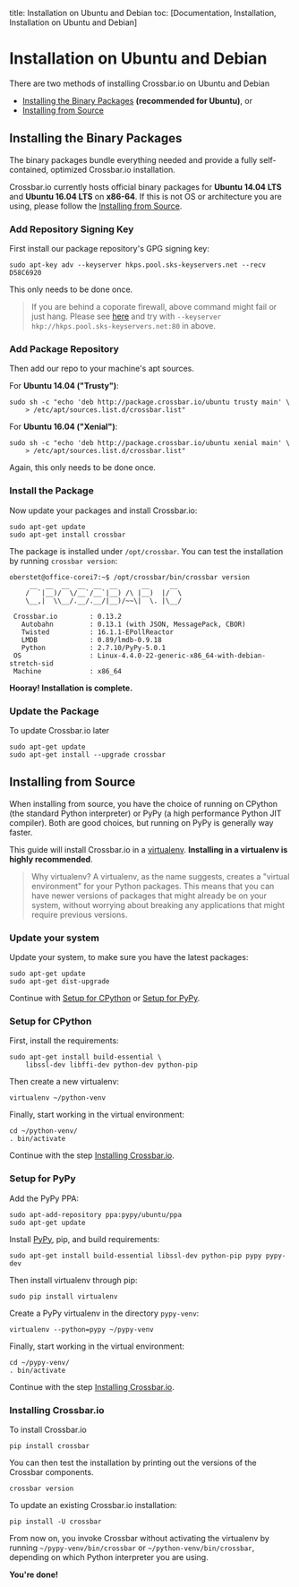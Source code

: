 title: Installation on Ubuntu and Debian
toc: [Documentation, Installation, Installation on Ubuntu and Debian]

# Installation on Ubuntu and Debian

There are two methods of installing Crossbar.io on Ubuntu and Debian

* [Installing the Binary Packages](#installing-the-official-distribution) **(recommended for Ubuntu)**, or
* [Installing from Source](#installing-from-source)

## Installing the Binary Packages

The binary packages bundle everything needed and provide a fully self-contained, optimized Crossbar.io installation.

Crossbar.io currently hosts official binary packages for **Ubuntu 14.04 LTS** and **Ubuntu 16.04 LTS** on **x86-64**. If this is not OS or architecture you are using, please follow the [Installing from Source](#installing-from-source).

### Add Repository Signing Key

First install our package repository's GPG signing key:

    sudo apt-key adv --keyserver hkps.pool.sks-keyservers.net --recv D58C6920

This only needs to be done once.

> If you are behind a coporate firewall, above command might fail or just hang. Please see [here](http://support.gpgtools.org/kb/faq/cant-reach-key-server-are-you-behind-a-company-firewall) and try with `--keyserver hkp://hkps.pool.sks-keyservers.net:80` in above.

### Add Package Repository

Then add our repo to your machine's apt sources.

For **Ubuntu 14.04 ("Trusty")**:

    sudo sh -c "echo 'deb http://package.crossbar.io/ubuntu trusty main' \
        > /etc/apt/sources.list.d/crossbar.list"

For **Ubuntu 16.04 ("Xenial")**:

    sudo sh -c "echo 'deb http://package.crossbar.io/ubuntu xenial main' \
        > /etc/apt/sources.list.d/crossbar.list"

Again, this only needs to be done once.

### Install the Package

Now update your packages and install Crossbar.io:

    sudo apt-get update
    sudo apt-get install crossbar

The package is installed under `/opt/crossbar`. You can test the installation by running `crossbar version`:

```console
oberstet@office-corei7:~$ /opt/crossbar/bin/crossbar version
     __  __  __  __  __  __      __     __
    /  `|__)/  \/__`/__`|__) /\ |__)  |/  \
    \__,|  \\__/.__/.__/|__)/~~\|  \. |\__/

 Crossbar.io        : 0.13.2
   Autobahn         : 0.13.1 (with JSON, MessagePack, CBOR)
   Twisted          : 16.1.1-EPollReactor
   LMDB             : 0.89/lmdb-0.9.18
   Python           : 2.7.10/PyPy-5.0.1
 OS                 : Linux-4.4.0-22-generic-x86_64-with-debian-stretch-sid
 Machine            : x86_64
```

**Hooray! Installation is complete.**

### Update the Package

To update Crossbar.io later

    sudo apt-get update
    sudo apt-get install --upgrade crossbar


## Installing from Source

When installing from source, you have the choice of running on CPython (the standard Python interpreter) or PyPy (a high performance Python JIT compiler). Both are good choices, but running on PyPy is generally way faster.

This guide will install Crossbar.io in a [virtualenv](http://docs.python-guide.org/en/latest/dev/virtualenvs/). **Installing in a virtualenv is highly recommended**.

> Why virtualenv? A virtualenv, as the name suggests, creates a "virtual environment" for your Python packages. This means that you can have newer versions of packages that might already be on your system, without worrying about breaking any applications that might require previous versions.


### Update your system

Update your system, to make sure you have the latest packages:

    sudo apt-get update
    sudo apt-get dist-upgrade

Continue with [Setup for CPython](#setup-for-cpython) or [Setup for PyPy](#setup-for-pypy).


### Setup for CPython

First, install the requirements:

    sudo apt-get install build-essential \
        libssl-dev libffi-dev python-dev python-pip

Then create a new virtualenv:

    virtualenv ~/python-venv

Finally, start working in the virtual environment:

    cd ~/python-venv/
    . bin/activate

Continue with the step [Installing Crossbar.io](#installing-crossbar.io).


### Setup for PyPy

Add the PyPy PPA:

    sudo apt-add-repository ppa:pypy/ubuntu/ppa
    sudo apt-get update

Install [PyPy](http://pypy.org/), pip, and build requirements:

    sudo apt-get install build-essential libssl-dev python-pip pypy pypy-dev

Then install virtualenv through pip:

    sudo pip install virtualenv

Create a PyPy virtualenv in the directory `pypy-venv`:

    virtualenv --python=pypy ~/pypy-venv

Finally, start working in the virtual environment:

    cd ~/pypy-venv/
    . bin/activate

Continue with the step [Installing Crossbar.io](#installing-crossbar.io).


### Installing Crossbar.io

To install Crossbar.io

    pip install crossbar

You can then test the installation by printing out the versions of the Crossbar components.

    crossbar version

To update an existing Crossbar.io installation:

    pip install -U crossbar

From now on, you invoke Crossbar without activating the virtualenv by running `~/pypy-venv/bin/crossbar` or `~/python-venv/bin/crossbar`, depending on which Python interpreter you are using.

**You're done!**
